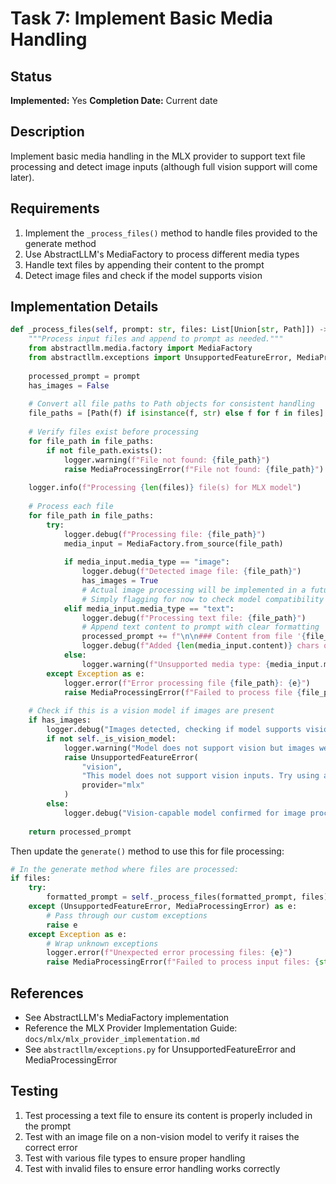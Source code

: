 # Task 7: Implement Basic Media Handling

## Status
**Implemented:** Yes
**Completion Date:** Current date

## Description
Implement basic media handling in the MLX provider to support text file processing and detect image inputs (although full vision support will come later).

## Requirements
1. Implement the `_process_files()` method to handle files provided to the generate method
2. Use AbstractLLM's MediaFactory to process different media types
3. Handle text files by appending their content to the prompt
4. Detect image files and check if the model supports vision

## Implementation Details

```python
def _process_files(self, prompt: str, files: List[Union[str, Path]]) -> str:
    """Process input files and append to prompt as needed."""
    from abstractllm.media.factory import MediaFactory
    from abstractllm.exceptions import UnsupportedFeatureError, MediaProcessingError
    
    processed_prompt = prompt
    has_images = False
    
    # Convert all file paths to Path objects for consistent handling
    file_paths = [Path(f) if isinstance(f, str) else f for f in files]
    
    # Verify files exist before processing
    for file_path in file_paths:
        if not file_path.exists():
            logger.warning(f"File not found: {file_path}")
            raise MediaProcessingError(f"File not found: {file_path}")
    
    logger.info(f"Processing {len(files)} file(s) for MLX model")
    
    # Process each file
    for file_path in file_paths:
        try:
            logger.debug(f"Processing file: {file_path}")
            media_input = MediaFactory.from_source(file_path)
            
            if media_input.media_type == "image":
                logger.debug(f"Detected image file: {file_path}")
                has_images = True
                # Actual image processing will be implemented in a future task
                # Simply flagging for now to check model compatibility
            elif media_input.media_type == "text":
                logger.debug(f"Processing text file: {file_path}")
                # Append text content to prompt with clear formatting
                processed_prompt += f"\n\n### Content from file '{file_path.name}':\n{media_input.content}\n###\n"
                logger.debug(f"Added {len(media_input.content)} chars of text content from {file_path.name}")
            else:
                logger.warning(f"Unsupported media type: {media_input.media_type} for file {file_path}")
        except Exception as e:
            logger.error(f"Error processing file {file_path}: {e}")
            raise MediaProcessingError(f"Failed to process file {file_path}: {str(e)}")
    
    # Check if this is a vision model if images are present
    if has_images:
        logger.debug("Images detected, checking if model supports vision")
        if not self._is_vision_model:
            logger.warning("Model does not support vision but images were provided")
            raise UnsupportedFeatureError(
                "vision",
                "This model does not support vision inputs. Try using a vision-capable model like 'mlx-community/llava-1.5-7b-mlx'",
                provider="mlx"
            )
        else:
            logger.debug("Vision-capable model confirmed for image processing")
            
    return processed_prompt
```

Then update the `generate()` method to use this for file processing:

```python
# In the generate method where files are processed:
if files:
    try:
        formatted_prompt = self._process_files(formatted_prompt, files)
    except (UnsupportedFeatureError, MediaProcessingError) as e:
        # Pass through our custom exceptions
        raise e
    except Exception as e:
        # Wrap unknown exceptions
        logger.error(f"Unexpected error processing files: {e}")
        raise MediaProcessingError(f"Failed to process input files: {str(e)}")
```

## References
- See AbstractLLM's MediaFactory implementation
- Reference the MLX Provider Implementation Guide: `docs/mlx/mlx_provider_implementation.md`
- See `abstractllm/exceptions.py` for UnsupportedFeatureError and MediaProcessingError

## Testing
1. Test processing a text file to ensure its content is properly included in the prompt
2. Test with an image file on a non-vision model to verify it raises the correct error
3. Test with various file types to ensure proper handling
4. Test with invalid files to ensure error handling works correctly 
